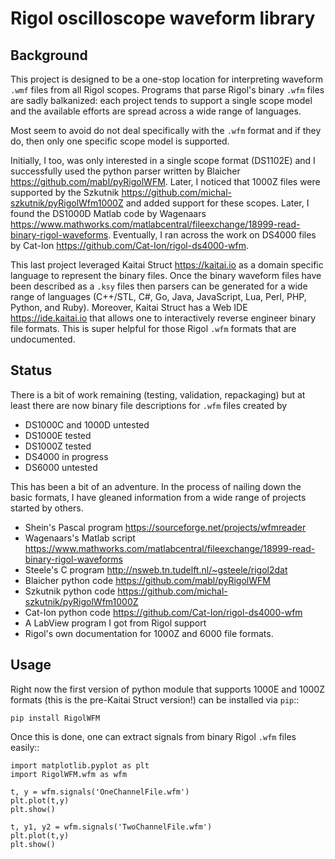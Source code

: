 # Rigol oscilloscope waveform library

## Background

This project is designed to be a one-stop location for interpreting waveform `.wmf` files from all Rigol scopes.  Programs that parse Rigol's binary `.wfm` files are sadly balkanized: each project tends to support a single scope model and the available efforts are spread across a wide range of languages.

Most seem to avoid do not deal specifically with the `.wfm` format and if they do, then only one specific scope model is supported.

Initially, I too, was only interested in a single scope format (DS1102E) and I successfully used the python parser written by Blaicher <https://github.com/mabl/pyRigolWFM>.  Later, I noticed that 1000Z files were supported by the Szkutnik  <https://github.com/michal-szkutnik/pyRigolWfm1000Z> and added support for these scopes.  Later, I found the DS1000D Matlab code by Wagenaars <https://www.mathworks.com/matlabcentral/fileexchange/18999-read-binary-rigol-waveforms>.
Eventually, I ran across the work on DS4000 files by Cat-Ion <https://github.com/Cat-Ion/rigol-ds4000-wfm>.

This last project leveraged Kaitai Struct <https://kaitai.io> as a domain specific language to represent the binary files.  Once the binary waveform files have been described as a `.ksy` files then parsers can be generated for a wide range of languages (C++/STL, C#, Go, Java, JavaScript, Lua, Perl, PHP, Python, and Ruby).  Moreover, Kaitai Struct has a Web IDE <https://ide.kaitai.io> that allows one to interactively reverse engineer binary file formats.  This is super helpful for those Rigol `.wfm` formats that are undocumented.

## Status

There is a bit of work remaining (testing, validation, repackaging) but at least there are now binary file descriptions for `.wfm` files created by

* DS1000C and 1000D untested
* DS1000E tested
* DS1000Z tested
* DS4000 in progress
* DS6000 untested

This has been a bit of an adventure.  In the process of nailing down the basic formats, I have gleaned information from a wide range of projects started by others.

* Shein's Pascal program <https://sourceforge.net/projects/wfmreader>
* Wagenaars's Matlab script <https://www.mathworks.com/matlabcentral/fileexchange/18999-read-binary-rigol-waveforms>
* Steele's C program <http://nsweb.tn.tudelft.nl/~gsteele/rigol2dat>
* Blaicher python code <https://github.com/mabl/pyRigolWFM>
* Szkutnik python code <https://github.com/michal-szkutnik/pyRigolWfm1000Z>
* Cat-Ion python code <https://github.com/Cat-Ion/rigol-ds4000-wfm>
* A LabView program I got from Rigol support
* Rigol's own documentation for 1000Z and 6000 file formats.


## Usage

Right now the first version of python module that supports 1000E and 1000Z formats (this is the pre-Kaitai Struct version!) can be installed via `pip`::

    pip install RigolWFM

Once this is done, one can extract signals from binary Rigol `.wfm` files easily::

    import matplotlib.pyplot as plt
    import RigolWFM.wfm as wfm

    t, y = wfm.signals('OneChannelFile.wfm')
    plt.plot(t,y)
    plt.show()

    t, y1, y2 = wfm.signals('TwoChannelFile.wfm')
    plt.plot(t,y)
    plt.show()

